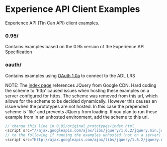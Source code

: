 Experience API Client Examples
=============================

Experience API (Tin Can API) client examples.
### 0.95/
Contains examples based on the 0.95 version of the Experience API Specification

### oauth/
Contains examples using [OAuth 1.0a](https://tools.ietf.org/html/rfc5849) to connect 
to the ADL LRS


NOTE: The [index page](0.95/original_prototypes/index.html) references JQuery from Google CDN. Hard coding the scheme to 'http' caused issues when hosting these examples on a server configured for https. The scheme was removed from this url, which allows for the scheme to be decided dynamically. However this causes an issue when the prototypes are not hosted. In this case the prepended scheme is 'file' and prevents JQuery from loading. If you plan to run these example from in an unhosted environment, add the scheme to this url.

```javascript
// change this line in 0.95/original_prototypes/index.html
<script src="//ajax.googleapis.com/ajax/libs/jquery/1.6.2/jquery.min.js"></script>
// to the following if running the examples unhosted (not on a server)
<script src="http://ajax.googleapis.com/ajax/libs/jquery/1.6.2/jquery.min.js"></script>
```
